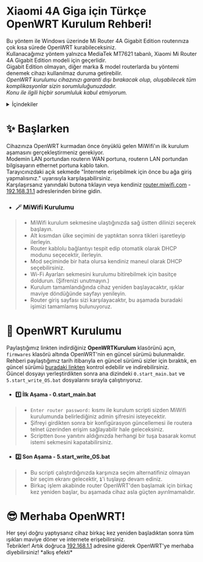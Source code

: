# Xiaomi 4A Giga için Türkçe OpenWRT Kurulum Rehberi!
Bu yöntem ile Windows üzerinde Mi Router 4A Gigabit Edition routerınıza çok kısa sürede OpenWRT kurabileceksiniz.  
Kullanacağımız yöntem yalnızca MediaTek MT7621 tabanlı, Xiaomi Mi Router 4A Gigabit Edition modeli için geçerlidir.  
Gigabit Edition olmayan, diğer marka & model routerlarda bu yöntemi denemek cihazı kullanılmaz duruma getirebilir.  
*OpenWRT kurulumu cihazınızı garanti dışı bırakacak olup, oluşabilecek tüm komplikasyonlar sizin sorumluluğunuzdadır.*  
*Konu ile ilgili hiçbir sorumluluk kabul etmiyorum.*  

<details>
  <summary>İçindekiler</summary>
  <ol>
    <li>
      <a href="#-başlarken">✨ Başlarken</a>
      <ul>
        <li><a href="#-miwifi-kurulumu">🪄 MiWifi Kurulumu</a></li>
      </ul>
    </li>
    <li>
      <a href="#-openwrt-kurulumu">🚀 OpenWRT Kurulumu</a>
      <ul>
        <li><a href="#1%EF%B8%8F⃣-i̇lk-aşama---0start_mainbat">1️⃣ İlk Aşama - 0.start_main.bat</a></li>
        <li><a href="#2%EF%B8%8F⃣-son-aşama---5start_write_osbat">2️⃣ Son Aşama - 5.start_write_OS.bat</a></li>
      </ul>
    </li>
    <li><a href="#-merhaba-openwrt">😎 Merhaba OpenWRT!</a></li>
    <li><a href="#4">4</a></li>
    <li><a href="#5">5</a></li>
    <li><a href="#6">6</a></li>
    <li><a href="#7">7</a></li>
    <li><a href="#8">8</a></li>
  </ol>
</details>

# ✨ Başlarken
Cihazınıza OpenWRT kurmadan önce önyüklü gelen MiWifi'ın ilk kurulum aşamasını gerçekleştirmeniz gerekiyor.  
Modemin LAN portundan routerın WAN portuna, routerın LAN portundan bilgisayarın ethernet portuna kablo takın.  
Tarayıcınızdaki açık sekmede "İnternete erişebilmek için önce bu ağa giriş yapmalısınız." uyarısıyla karşılaşabilirsiniz.  
Karşılaşırsanız yanındaki butona tıklayın veya kendiniz [router.miwifi.com](http://router.miwifi.com/) - [192.168.31.1](http://192.168.31.1/) adreslerinden birine gidin.  

- ### 🪄 MiWifi Kurulumu
> - MiWifi kurulum sekmesine ulaştığınızda sağ üstten dilinizi seçerek başlayın.  
> - Alt kısımdan ülke seçimini de yaptıktan sonra tikleri işaretleyip ilerleyin.  
> - Router kablolu bağlantıyı tespit edip otomatik olarak DHCP modunu seçecektir, ilerleyin.  
> - Mod seçiminde bir hata olursa kendiniz maneul olarak DHCP seçebilirsiniz.  
> - Wi-Fi Ayarları sekmesini kurulumu bitirebilmek için basitçe doldurun. (Şifrenizi unutmayın.)  
> - Kurulum tamamlandığında cihaz yeniden başlayacaktır, ışıklar maviye döndüğünde sayfayı yenileyin.  
> - Router giriş sayfası sizi karşılayacaktır, bu aşamada buradaki işimizi tamamlamış bulunuyoruz.  

# 🚀 OpenWRT Kurulumu
Paylaştığımız linkten indirdiğiniz **OpenWRTKurulum** klasörünü açın, `firmwares` klasörü altında OpenWRT'nin en güncel sürümü bulunmalıdır.  
Rehberi paylaştığımız tarih itibarıyla en güncel sürümü sizler için bıraktık, en güncel sürümü [buradaki linkten](https://openwrt.org/inbox/toh/xiaomi/xiaomi_mi_router_4a_gigabit_edition#installation) kontrol edebilir ve indirebilirsiniz.  
Güncel dosyayı yerleştirdikten sonra ana dizindeki `0.start_main.bat` ve `5.start_write_OS.bat` dosyalarını sırayla çalıştırıyoruz.  

- #### 1️⃣ İlk Aşama - 0.start_main.bat
> - `Enter router password:` kısmı ile kurulum scripti sizden MiWifi kurulumunda belirlediğiniz admin şifresini isteyecektir.  
> - Şifreyi girdikten sonra bir konfigürasyon güncellemesi ile routera telnet üzerinden erişim sağlayabilir hale geleceksiniz.  
> - Scriptten `Done` yanıtını aldığınızda herhangi bir tuşa basarak komut istemi sekmesini kapatabilirsiniz.  

- #### 2️⃣ Son Aşama - 5.start_write_OS.bat
> - Bu scripti çalıştırdığınızda karşınıza seçim alternatifiniz olmayan bir seçim ekranı gelecektir, **`1`**'i tuşlayıp devam ediniz.  
> - Birkaç işlem akabinde router OpenWRT'den başlamak için birkaç kez yeniden başlar, bu aşamada cihaz asla güçten ayırılmamalıdır.  

# 😎 Merhaba OpenWRT!
Her şeyi doğru yaptıysanız cihaz birkaç kez yeniden başladıktan sonra tüm ışıkları maviye döner ve internete erişebilirsiniz.  
Tebrikler! Artık doğruca [192.168.1.1](http://192.168.1.1/) adresine giderek OpenWRT'ye merhaba diyebilirsiniz! \*alkış efekti\*  

